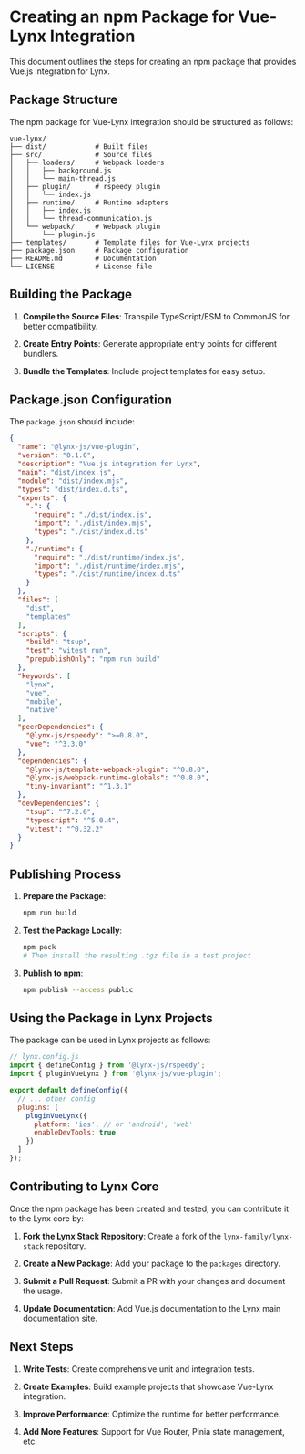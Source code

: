 # Creating an npm Package for Vue-Lynx Integration

This document outlines the steps for creating an npm package that provides Vue.js integration for Lynx.

## Package Structure

The npm package for Vue-Lynx integration should be structured as follows:

```
vue-lynx/
├── dist/            # Built files
├── src/             # Source files
│   ├── loaders/     # Webpack loaders
│   │   ├── background.js
│   │   └── main-thread.js
│   ├── plugin/      # rspeedy plugin
│   │   └── index.js
│   ├── runtime/     # Runtime adapters
│   │   ├── index.js
│   │   └── thread-communication.js
│   └── webpack/     # Webpack plugin
│       └── plugin.js
├── templates/       # Template files for Vue-Lynx projects
├── package.json     # Package configuration
├── README.md        # Documentation
└── LICENSE          # License file
```

## Building the Package

1. **Compile the Source Files**: Transpile TypeScript/ESM to CommonJS for better compatibility.

2. **Create Entry Points**: Generate appropriate entry points for different bundlers.

3. **Bundle the Templates**: Include project templates for easy setup.

## Package.json Configuration

The `package.json` should include:

```json
{
  "name": "@lynx-js/vue-plugin",
  "version": "0.1.0",
  "description": "Vue.js integration for Lynx",
  "main": "dist/index.js",
  "module": "dist/index.mjs",
  "types": "dist/index.d.ts",
  "exports": {
    ".": {
      "require": "./dist/index.js",
      "import": "./dist/index.mjs",
      "types": "./dist/index.d.ts"
    },
    "./runtime": {
      "require": "./dist/runtime/index.js",
      "import": "./dist/runtime/index.mjs",
      "types": "./dist/runtime/index.d.ts"
    }
  },
  "files": [
    "dist",
    "templates"
  ],
  "scripts": {
    "build": "tsup",
    "test": "vitest run",
    "prepublishOnly": "npm run build"
  },
  "keywords": [
    "lynx",
    "vue",
    "mobile",
    "native"
  ],
  "peerDependencies": {
    "@lynx-js/rspeedy": ">=0.8.0",
    "vue": "^3.3.0"
  },
  "dependencies": {
    "@lynx-js/template-webpack-plugin": "^0.8.0",
    "@lynx-js/webpack-runtime-globals": "^0.8.0",
    "tiny-invariant": "^1.3.1"
  },
  "devDependencies": {
    "tsup": "^7.2.0",
    "typescript": "^5.0.4",
    "vitest": "^0.32.2"
  }
}
```

## Publishing Process

1. **Prepare the Package**:
   ```bash
   npm run build
   ```

2. **Test the Package Locally**:
   ```bash
   npm pack
   # Then install the resulting .tgz file in a test project
   ```

3. **Publish to npm**:
   ```bash
   npm publish --access public
   ```

## Using the Package in Lynx Projects

The package can be used in Lynx projects as follows:

```js
// lynx.config.js
import { defineConfig } from '@lynx-js/rspeedy';
import { pluginVueLynx } from '@lynx-js/vue-plugin';

export default defineConfig({
  // ... other config
  plugins: [
    pluginVueLynx({
      platform: 'ios', // or 'android', 'web'
      enableDevTools: true
    })
  ]
});
```

## Contributing to Lynx Core

Once the npm package has been created and tested, you can contribute it to the Lynx core by:

1. **Fork the Lynx Stack Repository**: Create a fork of the `lynx-family/lynx-stack` repository.

2. **Create a New Package**: Add your package to the `packages` directory.

3. **Submit a Pull Request**: Submit a PR with your changes and document the usage.

4. **Update Documentation**: Add Vue.js documentation to the Lynx main documentation site.

## Next Steps

1. **Write Tests**: Create comprehensive unit and integration tests.

2. **Create Examples**: Build example projects that showcase Vue-Lynx integration.

3. **Improve Performance**: Optimize the runtime for better performance.

4. **Add More Features**: Support for Vue Router, Pinia state management, etc. 
